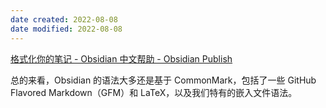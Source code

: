 ```yaml
---
date created: 2022-08-08
date modified: 2022-08-08
---
```


[格式化你的笔记 - Obsidian 中文帮助 - Obsidian Publish](https://publish.obsidian.md/help-zh/%E4%BD%BF%E7%94%A8%E6%8C%87%E5%8D%97/%E6%A0%BC%E5%BC%8F%E5%8C%96%E4%BD%A0%E7%9A%84%E7%AC%94%E8%AE%B0)

总的来看，Obsidian 的语法大多还是基于 CommonMark，包括了一些 GitHub Flavored Markdown（GFM）和 LaTeX，以及我们特有的嵌入文件语法。
